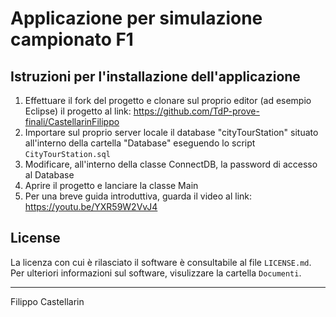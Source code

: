 # Applicazione per simulazione campionato F1
## Istruzioni per l'installazione dell'applicazione
1. Effettuare il fork del progetto e clonare sul proprio editor (ad esempio Eclipse) il progetto al link: https://github.com/TdP-prove-finali/CastellarinFilippo
2. Importare sul proprio server locale il database "cityTourStation" situato all'interno della cartella "Database" eseguendo lo script `CityTourStation.sql`
3. Modificare, all'interno della classe ConnectDB, la password di accesso al Database
4. Aprire il progetto e lanciare la classe Main
5. Per una breve guida introduttiva, guarda il video al link: https://youtu.be/YXR59W2VvJ4

## License
La licenza con cui è rilasciato il software è consultabile al file `LICENSE.md`.<br>
Per ulteriori informazioni sul software, visulizzare la cartella `Documenti`.

<hr>
Filippo Castellarin